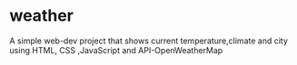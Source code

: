 # weather
A simple web-dev project that shows current temperature,climate and city using HTML, CSS ,JavaScript and API-OpenWeatherMap
